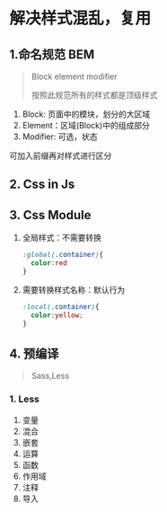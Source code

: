 # 解决样式混乱，复用



## 1.命名规范 BEM

> Block element modifier
>
> 按照此规范所有的样式都是顶级样式

1. Block: 页面中的模块，划分的大区域
2. Element：区域(Block)中的组成部分
3. Modifier: 可选，状态

可加入前缀再对样式进行区分



## 2. Css in Js







## 3. Css Module





1. 全局样式：不需要转换

   ```css
   :global(.container){
     color:red
   }
   ```

2. 需要转换样式名称：默认行为

   ```css
   :local(.container){
     color:yellow;
   }
   ```

   

## 4. 预编译

> Sass,Less

### 1. Less

1. 变量
2. 混合
3. 嵌套
4. 运算
5. 函数
6. 作用域
7. 注释
8. 导入